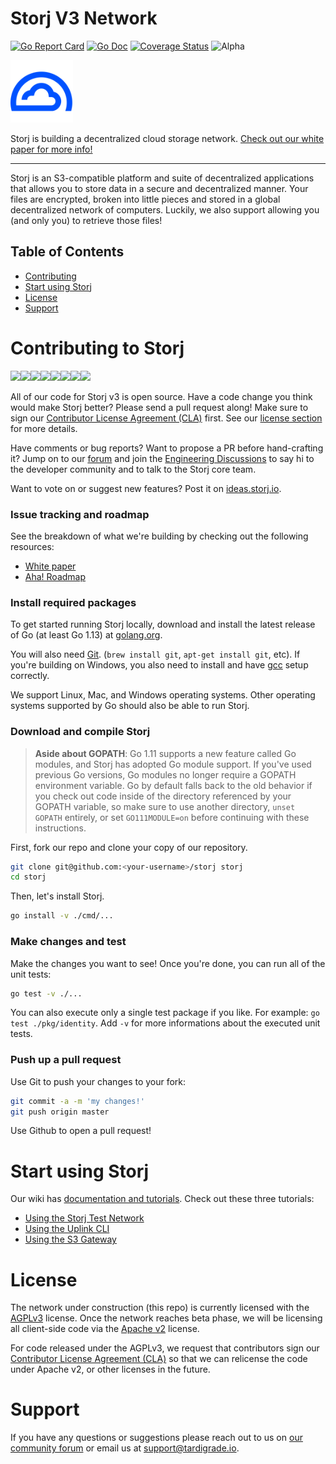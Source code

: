 # Storj V3 Network

[![Go Report Card](https://goreportcard.com/badge/storj.io/storj)](https://goreportcard.com/report/storj.io/storj)
[![Go Doc](https://img.shields.io/badge/godoc-reference-blue.svg?style=flat-square)](https://godoc.org/storj.io/storj)
[![Coverage Status](https://img.shields.io/badge/coverage-master-green.svg)](https://build.ops.storj.io/job/storj/job/master/Coverage_20Details/)
![Alpha](https://img.shields.io/badge/version-alpha-green.svg)

<img src="https://github.com/storj/storj/raw/master/resources/logo.png" width="100">

Storj is building a decentralized cloud storage network.
[Check out our white paper for more info!](https://storj.io/white-paper)

----

Storj is an S3-compatible platform and suite of decentralized applications that
allows you to store data in a secure and decentralized manner. Your files are
encrypted, broken into little pieces and stored in a global decentralized
network of computers. Luckily, we also support allowing you (and only you) to
retrieve those files!

## Table of Contents

- [Contributing](#contributing-to-storj)
- [Start using Storj](#start-using-storj)
- [License](#license)
- [Support](#support)

# Contributing to Storj

[![](https://sourcerer.io/fame/jtolds/storj/storj/images/0)](https://sourcerer.io/fame/jtolds/storj/storj/links/0)[![](https://sourcerer.io/fame/jtolds/storj/storj/images/1)](https://sourcerer.io/fame/jtolds/storj/storj/links/1)[![](https://sourcerer.io/fame/jtolds/storj/storj/images/2)](https://sourcerer.io/fame/jtolds/storj/storj/links/2)[![](https://sourcerer.io/fame/jtolds/storj/storj/images/3)](https://sourcerer.io/fame/jtolds/storj/storj/links/3)[![](https://sourcerer.io/fame/jtolds/storj/storj/images/4)](https://sourcerer.io/fame/jtolds/storj/storj/links/4)[![](https://sourcerer.io/fame/jtolds/storj/storj/images/5)](https://sourcerer.io/fame/jtolds/storj/storj/links/5)[![](https://sourcerer.io/fame/jtolds/storj/storj/images/6)](https://sourcerer.io/fame/jtolds/storj/storj/links/6)[![](https://sourcerer.io/fame/jtolds/storj/storj/images/7)](https://sourcerer.io/fame/jtolds/storj/storj/links/7)

All of our code for Storj v3 is open source. Have a code change you think would make Storj better? Please send a pull request along! Make sure to sign our [Contributor License Agreement (CLA)](https://docs.google.com/forms/d/e/1FAIpQLSdVzD5W8rx-J_jLaPuG31nbOzS8yhNIIu4yHvzonji6NeZ4ig/viewform) first. See our [license section](#license) for more details.

Have comments or bug reports? Want to propose a PR before hand-crafting it? Jump on to our [forum](https://forum.storj.io) and join the [Engineering Discussions](https://forum.storj.io/c/engineer-amas) to say hi to the developer community and to talk to the Storj core team.

Want to vote on or suggest new features? Post it on [ideas.storj.io](https://ideas.storj.io).

### Issue tracking and roadmap

See the breakdown of what we're building by checking out the following resources:

 * [White paper](https://storj.io/whitepaper)
 * [Aha! Roadmap](https://storjlabs.aha.io/published/01ee405b4bd8d14208c5256d70d73a38)

### Install required packages

To get started running Storj locally, download and install the latest release of Go (at least Go 1.13) at [golang.org](https://golang.org).

You will also need [Git](https://git-scm.com/). (`brew install git`, `apt-get install git`, etc).
If you're building on Windows, you also need to install and have [gcc](https://gcc.gnu.org/install/binaries.html) setup correctly.

We support Linux, Mac, and Windows operating systems. Other operating systems supported by Go should also be able to run Storj.

### Download and compile Storj

> **Aside about GOPATH**: Go 1.11 supports a new feature called Go modules,
> and Storj has adopted Go module support. If you've used previous Go versions,
> Go modules no longer require a GOPATH environment variable. Go by default
> falls back to the old behavior if you check out code inside of the directory
> referenced by your GOPATH variable, so make sure to use another directory,
> `unset GOPATH` entirely, or set `GO111MODULE=on` before continuing with these
> instructions.

First, fork our repo and clone your copy of our repository.

```bash
git clone git@github.com:<your-username>/storj storj
cd storj
```

Then, let's install Storj.

```bash
go install -v ./cmd/...
```

### Make changes and test

Make the changes you want to see! Once you're done, you can run all of the unit tests:

```bash
go test -v ./...
```

You can also execute only a single test package if you like. For example:
`go test ./pkg/identity`. Add `-v` for more informations about the executed unit
tests.

### Push up a pull request

Use Git to push your changes to your fork:

```bash
git commit -a -m 'my changes!'
git push origin master
```

Use Github to open a pull request!

# Start using Storj

Our wiki has [documentation and tutorials](https://github.com/storj/storj/wiki).
Check out these three tutorials:

 * [Using the Storj Test Network](https://github.com/storj/storj/wiki/Test-network)
 * [Using the Uplink CLI](https://github.com/storj/storj/wiki/Uplink-CLI)
 * [Using the S3 Gateway](https://github.com/storj/storj/wiki/S3-Gateway)

# License

The network under construction (this repo) is currently licensed with the
[AGPLv3](https://www.gnu.org/licenses/agpl-3.0.en.html) license. Once the network
reaches beta phase, we will be licensing all client-side code via the
[Apache v2](https://www.apache.org/licenses/LICENSE-2.0) license.

For code released under the AGPLv3, we request that contributors sign our
[Contributor License Agreement (CLA)](https://docs.google.com/forms/d/e/1FAIpQLSdVzD5W8rx-J_jLaPuG31nbOzS8yhNIIu4yHvzonji6NeZ4ig/viewform) so that we can relicense the
code under Apache v2, or other licenses in the future.

# Support

If you have any questions or suggestions please reach out to us on
[our community forum](https://forum.storj.io/) or
email us at support@tardigrade.io.
